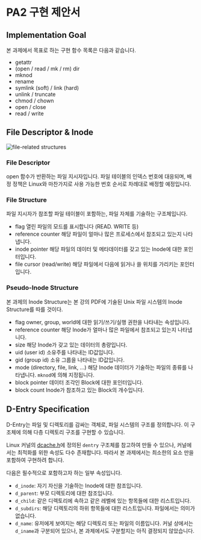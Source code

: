 # PA2 구현 제안서

## Implementation Goal

본 과제에서 목표로 하는 구현 함수 목록은 다음과 같습니다.

- getattr
- (open / read / mk / rm) dir
- mknod
- rename
- symlink (soft) / link (hard)
- unlink / truncate
- chmod / chown
- open / close
- read / write

## File Descriptor & Inode

![file-related structures](https://t1.daumcdn.net/cfile/tistory/2011DC0F49C907714B)

### File Descriptor

open 함수가 반환하는 파일 지시자입니다. 파일 테이블의 인덱스 번호에 대응되며, 배정 정책은 Linux와 마찬가지로 사용 가능한 번호 순서로 차례대로 배정할 예정입니다.

### File Structure

파일 지시자가 참조할 파일 테이블이 포함하는, 파일 자체를 기술하는 구조체입니다.

- flag
  열린 파일의 모드를 표시합니다 (READ. WRITE 등)
- reference counter
  해당 파일이 얼마나 많은 프로세스에서 참조되고 있는지 나타냅니다.
- inode pointer
  해당 파일의 데이터 및 메타데이터를 갖고 있는 Inode에 대한 포인터입니다.
- file cursor (read/write)
  해당 파일에서 다음에 읽거나 쓸 위치를 가리키는 포인터 입니다.

### Pseudo-Inode Structure

본 과제의 Inode Structure는 본 강의 PDF에 기술된 Unix 파일 시스템의 Inode Structure를 따를 것이다.

- flag
  owner, group, world에 대한 읽기/쓰기/실행 권한을 나타내는 속성입니다.
- reference counter
  해당 Inode가 얼마나 많은 파일에서 참조되고 있는지 나타냅니다.
- size
  해당 Inode가 갖고 있는 데이터의 총량입니다.
- uid (user id)
  소유주를 나타내는 ID값입니다.
- gid (group id)
  소유 그룹을 나타내는 ID값입니다.
- mode (directory, file, link, ...)
  해당 Inode 데이터가 기술하는 파일의 종류를 나타냅니다. `mknod`에 의해 지정됩니다.
- block pointer
  데이터 조각인 Block에 대한 포인터입니다.
- block count
  Inode가 참조하고 있는 Block의 개수입니다.

## D-Entry Specification

D-Entry는 파일 및 디렉토리를 감싸는 객체로, 파일 시스템의 구조를 정의합니다. 이 구조체에 의해 다층 디렉토리 구조를 구현할 수 있습니다.

Linux 커널의 [dcache.h](https://elixir.bootlin.com/linux/latest/source/include/linux/dcache.h)에 정의된 `dentry` 구조체를 참고하여 만들 수 있으나, 커널에서는 최적화를 위한 속성도 다수 존재합니다. 따라서 본 과제에서는 최소한의 요소 만을 포함하여 구현하려 합니다.

다음은 필수적으로 포함하고자 하는 일부 속성입니다.

- `d_inode`: 자기 자신을 기술하는 Inode에 대한 참조입니다.
- `d_parent`: 부모 디렉토리에 대한 참조입니다.
- `d_child`: 같은 디렉토리에 속하고 같은 레벨에 있는 항목들에 대한 리스트입니다.
- `d_subdirs`: 해당 디렉토리의 하위 항목들에 대한 리스트입니다. 파일에서는 의미가 없습니다.
- `d_name`: 유저에게 보여지는 해당 디렉토리 또는 파일의 이름입니다. 커널 상에서는 `d_iname`과 구분되어 있으나, 본 과제에서도 구분할지는 아직 결정되지 않았습니다.
